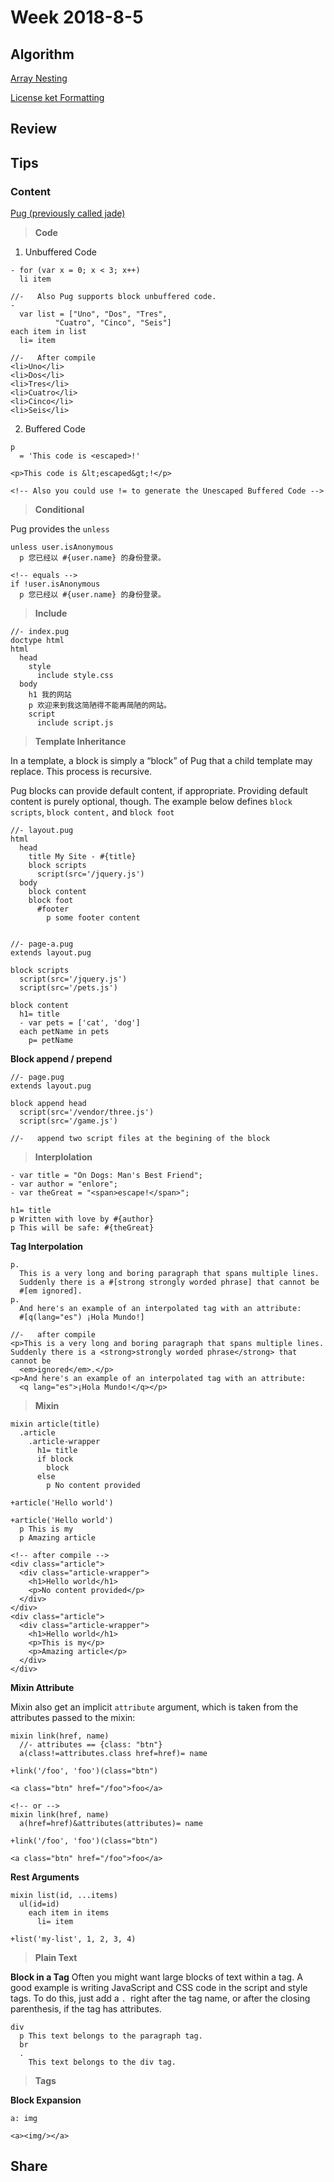 # Week 2018-8-5
## Algorithm

[Array Nesting](https://leetcode.com/problems/array-nesting/description/)

[License ket Formatting](https://leetcode.com/problems/license-key-formatting/description/)

## Review

## Tips
### Content
[Pug (previously called jade)](https://pugjs.org/api/getting-started.html)

> **Code**
1. Unbuffered Code

```pug
- for (var x = 0; x < 3; x++)
  li item

//-   Also Pug supports block unbuffered code.
-
  var list = ["Uno", "Dos", "Tres",
          "Cuatro", "Cinco", "Seis"]
each item in list
  li= item

//-   After compile
<li>Uno</li>
<li>Dos</li>
<li>Tres</li>
<li>Cuatro</li>
<li>Cinco</li>
<li>Seis</li>
```

2. Buffered Code
```pug
p
  = 'This code is <escaped>!'

<p>This code is &lt;escaped&gt;!</p>

<!-- Also you could use != to generate the Unescaped Buffered Code -->
```

> **Conditional**

Pug provides the `unless`
```pug
unless user.isAnonymous
  p 您已经以 #{user.name} 的身份登录。

<!-- equals -->
if !user.isAnonymous
  p 您已经以 #{user.name} 的身份登录。
```

> **Include**

```pug
//- index.pug
doctype html
html
  head
    style
      include style.css
  body
    h1 我的网站
    p 欢迎来到我这简陋得不能再简陋的网站。
    script
      include script.js
```

> **Template Inheritance**

In a template, a block is simply a “block” of Pug that a child template may replace. This process is recursive.

Pug blocks can provide default content, if appropriate. Providing default content is purely optional, though. The example below defines `block scripts`, `block content,` and `block foot`

```pug
//- layout.pug
html
  head
    title My Site - #{title}
    block scripts
      script(src='/jquery.js')
  body
    block content
    block foot
      #footer
        p some footer content


//- page-a.pug
extends layout.pug

block scripts
  script(src='/jquery.js')
  script(src='/pets.js')

block content
  h1= title
  - var pets = ['cat', 'dog']
  each petName in pets
    p= petName
```

**Block append / prepend**
```pug
//- page.pug
extends layout.pug

block append head
  script(src='/vendor/three.js')
  script(src='/game.js')

//-   append two script files at the begining of the block
```

> **Interplolation**
```pug
- var title = "On Dogs: Man's Best Friend";
- var author = "enlore";
- var theGreat = "<span>escape!</span>";

h1= title
p Written with love by #{author}
p This will be safe: #{theGreat}
```

**Tag Interpolation**
```pug
p.
  This is a very long and boring paragraph that spans multiple lines.
  Suddenly there is a #[strong strongly worded phrase] that cannot be
  #[em ignored].
p.
  And here's an example of an interpolated tag with an attribute:
  #[q(lang="es") ¡Hola Mundo!]

//-   after compile
<p>This is a very long and boring paragraph that spans multiple lines. Suddenly there is a <strong>strongly worded phrase</strong> that cannot be
  <em>ignored</em>.</p>
<p>And here's an example of an interpolated tag with an attribute:
  <q lang="es">¡Hola Mundo!</q></p>
```

> **Mixin**
```pug
mixin article(title)
  .article
    .article-wrapper
      h1= title
      if block
        block
      else
        p No content provided

+article('Hello world')

+article('Hello world')
  p This is my
  p Amazing article

<!-- after compile -->
<div class="article">
  <div class="article-wrapper">
    <h1>Hello world</h1>
    <p>No content provided</p>
  </div>
</div>
<div class="article">
  <div class="article-wrapper">
    <h1>Hello world</h1>
    <p>This is my</p>
    <p>Amazing article</p>
  </div>
</div>
```

**Mixin Attribute**

Mixin also get an implicit `attribute` argument, which is taken from the attributes passed to the mixin:
```pug
mixin link(href, name)
  //- attributes == {class: "btn"}
  a(class!=attributes.class href=href)= name

+link('/foo', 'foo')(class="btn")

<a class="btn" href="/foo">foo</a>

<!-- or -->
mixin link(href, name)
  a(href=href)&attributes(attributes)= name

+link('/foo', 'foo')(class="btn")

<a class="btn" href="/foo">foo</a>
```

**Rest Arguments**
```pug
mixin list(id, ...items)
  ul(id=id)
    each item in items
      li= item

+list('my-list', 1, 2, 3, 4)
```

> **Plain Text**

**Block in a Tag**
Often you might want large blocks of text within a tag. A good example is writing JavaScript and CSS code in the script and style tags. To do this, just add a `. `right after the tag name, or after the closing parenthesis, if the tag has attributes.

```pug
div
  p This text belongs to the paragraph tag.
  br
  .
    This text belongs to the div tag.
```

> **Tags**

**Block Expansion**
```pug
a: img

<a><img/></a>
```

## Share